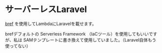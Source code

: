 # サーバーレスLaravel

[bref](https://bref.sh) を使用してLambdaにLaravelを載せます。

brefデフォルトの Serverless Framework （IaCツール）を使用してもいいですが、私は SAMテンプレートに書き換えて使用していました。（Laravel自体もう使ってない）
